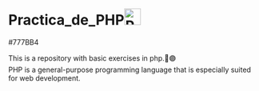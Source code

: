 # Practica_de_PHP<img src="https://w7.pngwing.com/pngs/21/535/png-transparent-php-computer-icons-wordpress-text-trademark-logo.png" jsaction="load:XAeZkd;" jsname="HiaYvf" class="n3VNCb KAlRDb" alt="Php png imágenes | PNGWing" data-noaft="1" style="width: 33px; height: 33px; margin: 0px;">
<font style="vertical-align: inherit;"><font style="vertical-align: inherit;">#777BB4</font></font>

This is a repository with basic exercises in php.🐘🟣<br>
PHP is a general-purpose programming language that is especially suited for web development.
